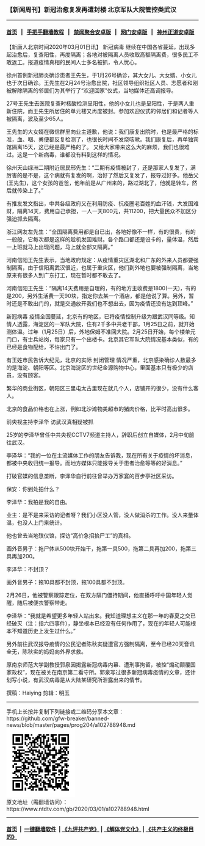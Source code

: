 ### 【新闻周刊】新冠治愈复发再遭封楼 北京军队大院管控类武汉
------------------------

#### [首页](https://github.com/gfw-breaker/banned-news/blob/master/README.md) &nbsp;&nbsp;|&nbsp;&nbsp; [手把手翻墙教程](https://github.com/gfw-breaker/guides/wiki) &nbsp;&nbsp;|&nbsp;&nbsp; [禁闻聚合安卓版](https://github.com/gfw-breaker/bn-android) &nbsp;&nbsp;|&nbsp;&nbsp; [网门安卓版](https://github.com/oGate2/oGate) &nbsp;&nbsp;|&nbsp;&nbsp; [神州正道安卓版](https://github.com/SzzdOgate/update) 



<div><div class="post_content" itemprop="articleBody">
 <p>
  【新唐人北京时间2020年03月01日讯】
  <ok href="https://www.ntdtv.com/gb/新冠病毒.htm">
   新冠病毒
  </ok>
  继续在中国各省蔓延，出现多起治愈后，复查阳性，再度隔离；各地对被隔离人员收取高额隔离费，很多民工不敢返工。报道疫情真相的民间人士多名被抓，令人忧心。
 </p>
 <p>
  徐州首例新冠肺炎确诊患者王先生，于1月26号确诊，其大女儿、大女婿、小女儿也于次日确诊。王先生在2月24号治愈出院，社区领导组织社区人员、志愿者和刚被解除隔离的邻居们为其举行了“欢迎回家”仪式，当地媒体还高调报导。
 </p>
 <p>
  27号王先生去医院复查时核酸检测呈阳性，他的小女儿也是呈阳性，于是两人重新住院，而王先生所居住的单元楼又再度被封。参加欢迎仪式的邻居们和记者等人被隔离，波及至少65人。
 </p>
 <p>
  王先生的大女婿在微信群里向业主道歉，他说：我们康复出院时，也是最严格的标准，血、咽、粪便都反复检测了，也很长时间不发烧咳嗽。我们康复后，再单独宾馆隔离15天，这已经是最严格的了。 又给大家带来这么大的麻烦，我们也很难过。这是一个新病毒，谁都没有料到这样的情况。
 </p>
 <p>
  徐州天山绿洲二期附近居民邢先生：“二期有疫情被封了，还是那家人复发了，满厉害的是不是，这个病就有复发的啊，治好了然后又复发了，报导过好多。他岳父(王先生)，这个女孩的爸爸，他年前是从广州来的，路过湖北了，他就是转车，然后就传染上了。”
 </p>
 <p>
  有推友发文指出，中共各级政府又在利用防疫、抗疫圈老百姓的血汗钱，大发国难财，隔离14天，费用自己承担，一人一天800元，共11200，把大量民众不加区分强迫抓去隔离。
 </p>
 <p>
  浙江网友左先生：“全国隔离费用都是自已出，各地好像不一样，有的很贵，有的一般般，它每次都是这样的趁机发国难财。各个路口都还是设卡的，量体温，然后一上班就马上出现问题，马上就全部又隔离。”
 </p>
 <p>
  河南信阳王先生表示，当地政府规定：从疫情重灾区湖北和广东的外来人员都要强制隔离，由于信阳离武汉很近，也属于重灾区，他们到外地也要被强制隔离，当地原来有很多人到广东打工，现在暂时都不敢去了。
 </p>
 <p>
  河南信阳王先生：“隔离14天费用是自理的，有的地方主收费是1800(一天)，有的是200，另外生活费一天90块，指定你去某一个酒店，都是他说了算。另外，暂时还是不敢出门的，就是交通放开我们也不想出去，因为疫情还没有达到顶峰。”
 </p>
 <p>
  <ok href="https://www.ntdtv.com/gb/新冠病毒.htm">
   新冠病毒
  </ok>
  疫情全国蔓延，北京有的地区，已将疫情控制升级为跟武汉同等级。知情人透露，海淀区的一军队大院，住有2千多中共老干部，1月25日之前，就开始测体温。过年（1月25日）后，外地保姆不准回大院。2月25日开始，每个楼单元门口，有士兵站岗，每家只有一个出楼卡。北京其它军队大院情况基本类似，有的已经是食物配给，不许出门了。
 </p>
 <p>
  有王姓市民告诉大纪元，北京的实际
  <ok href="https://www.ntdtv.com/gb/封闭管理.htm">
   封闭管理
  </ok>
  情况严重，北京感染确诊人数最多的是海淀、朝阳等区。北京海淀区的世纪金源购物中心，里面基本只有极少的店员，没有顾客。
 </p>
 <p>
  繁华的商业街区，朝阳区三里屯太古里现在就几个人，店铺开的很少，没有什么客人。
 </p>
 <p>
  北京的食品价格也在上涨，例如北沙滩物美超市的猪肉价格，比平时高出很多。
 </p>
 <p>
  前央视主持李泽华 访武汉真相疑被抓
 </p>
 <p>
  25岁的李泽华曾任中共央视CCTV7频道主持人，辞职后创立自媒体，2月中旬前往武汉。
 </p>
 <p>
  李泽华：“我的一位在主流媒体工作的朋友告诉我，现在所有关于疫情的坏消息，都被中央收归统一报导。而地方媒体只能报导关于患者治愈等等的好消息。”
 </p>
 <p>
  打破官媒的信息垄断，李泽华自行前往曾举办万家宴的百步亭社区采访。
 </p>
 <p>
  保安：你到处拍什么？
 </p>
 <p>
  李泽华：我拍是我的自由。
 </p>
 <p>
  业主：是不是来采访的记者呀？我们小区没人管，没人做消杀的工作。没人来量体温，也没人上门来统计。
 </p>
 <p>
  他也曾去当地殡仪馆，探访“高价急招抬尸工”的真相。
 </p>
 <p>
  画外音男子：拖尸体从500块开始干，拖第一具500，拖第二具再加200，拖第三具再加200。
 </p>
 <p>
  李泽华：不封顶？
 </p>
 <p>
  画外音男子：拖10具都不封顶，拖100具都不封顶。
 </p>
 <p>
  2月26日，他被警察跟踪定位，在双方隔门僵持期间，他直播呼吁中国年轻人觉醒，随后被便衣警察带走。
 </p>
 <p>
  李泽华：“我就是希望更多年轻人站出来。我知道理想主义在那一年的春夏之交已经破灭（注：指六四事件），静坐根本已经没有任何作用了，现在的年轻人可能根本不知道历史上发生过什么。”
 </p>
 <p>
  另外前往武汉报导疫情的公民记者陈秋实疑遭官方强制隔离，至今已经20天音讯全无，陈秋实的妈妈向外界求救。
 </p>
 <p>
  原南京师范大学副教授郭泉因揭露新冠病毒内幕、遭刑事拘留，被控“煽动颠覆国家政权”，现在被关在南京第二看守所。郭泉写过很多新冠病毒疫情的文章，还计划写小说，有武汉病毒是从大陆某研究所泄露出来的情节。
 </p>
 <p>
  撰稿：Haiying 剪辑：明玉
 </p>
 <div class="single_ad">
 </div>
</div>
</div>
<hr/>
手机上长按并复制下列链接或二维码分享本文章：<br/>
https://github.com/gfw-breaker/banned-news/blob/master/pages/prog204/a102788948.md <br/>
<a href='https://github.com/gfw-breaker/banned-news/blob/master/pages/prog204/a102788948.md'><img src='https://github.com/gfw-breaker/banned-news/blob/master/pages/prog204/a102788948.md.png'/></a> <br/>
原文地址（需翻墙访问）：https://www.ntdtv.com/gb/2020/03/01/a102788948.html


------------------------
#### [首页](https://github.com/gfw-breaker/banned-news/blob/master/README.md) &nbsp;|&nbsp; [一键翻墙软件](https://github.com/gfw-breaker/nogfw/blob/master/README.md) &nbsp;| [《九评共产党》](https://github.com/gfw-breaker/9ping.md/blob/master/README.md#九评之一评共产党是什么) | [《解体党文化》](https://github.com/gfw-breaker/jtdwh.md/blob/master/README.md) | [《共产主义的终极目的》](https://github.com/gfw-breaker/gczydzjmd.md/blob/master/README.md)


<img src='http://gfw-breaker.win/banned-news/pages/prog204/a102788948.md' width='0px' height='0px'/>